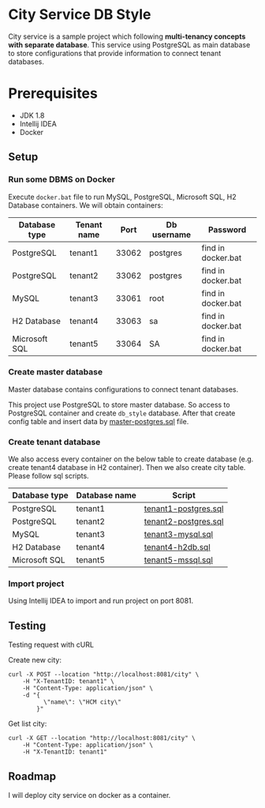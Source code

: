 # City Service DB Style
City service is a sample project which following **multi-tenancy concepts with separate database**. 
This service using PostgreSQL as main database to store configurations that provide information to connect tenant databases.

# Prerequisites

- JDK 1.8
- Intellij IDEA
- Docker

## Setup
### Run some DBMS on Docker
Execute `docker.bat` file to run MySQL, PostgreSQL, Microsoft SQL, H2 Database containers.
We will obtain containers:

| Database type | Tenant name | Port | Db username | Password |
| --- | --- | --- | --- | --- |
| PostgreSQL | tenant1 | 33062 | postgres | find in docker.bat |
| PostgreSQL | tenant2 | 33062 | postgres | find in docker.bat |
| MySQL | tenant3 | 33061 | root | find in docker.bat |
| H2 Database | tenant4 | 33063 | sa | find in docker.bat |
| Microsoft SQL | tenant5 | 33064 | SA | find in docker.bat |

### Create master database
Master database contains configurations to connect tenant databases.

This project use PostgreSQL to store master database. So access to PostgreSQL container and create `db_style` database. After that create config table 
and insert data by [master-postgres.sql](./src/main/resources/master-postgres.sql) file.

### Create tenant database
We also access every container on the below table to create database (e.g. create tenant4 database in H2 container). 
Then we also create city table. Please follow sql scripts.

| Database type | Database name | Script |
| --- | --- | --- |
| PostgreSQL | tenant1 | [tenant1-postgres.sql](./src/main/resources/tenant1-postgres.sql) |
| PostgreSQL | tenant2 | [tenant2-postgres.sql](./src/main/resources/tenant2-postgres.sql) |
| MySQL | tenant3 | [tenant3-mysql.sql](./src/main/resources/tenant3-mysql.sql) |
| H2 Database | tenant4 |[tenant4-h2db.sql](./src/main/resources/tenant4-h2db.sql) |
| Microsoft SQL | tenant5 | [tenant5-mssql.sql](./src/main/resources/tenant5-mssql.sql) |

### Import project
Using Intellij IDEA to import and run project on port 8081.

## Testing
Testing request with cURL

Create new city:

```shell
curl -X POST --location "http://localhost:8081/city" \
    -H "X-TenantID: tenant1" \
    -H "Content-Type: application/json" \
    -d "{
          \"name\": \"HCM city\"
        }"
```

Get list city:
```shell
curl -X GET --location "http://localhost:8081/city" \
    -H "Content-Type: application/json" \
    -H "X-TenantID: tenant1"
```
 
 ## Roadmap
 I will deploy city service on docker as a container.

 